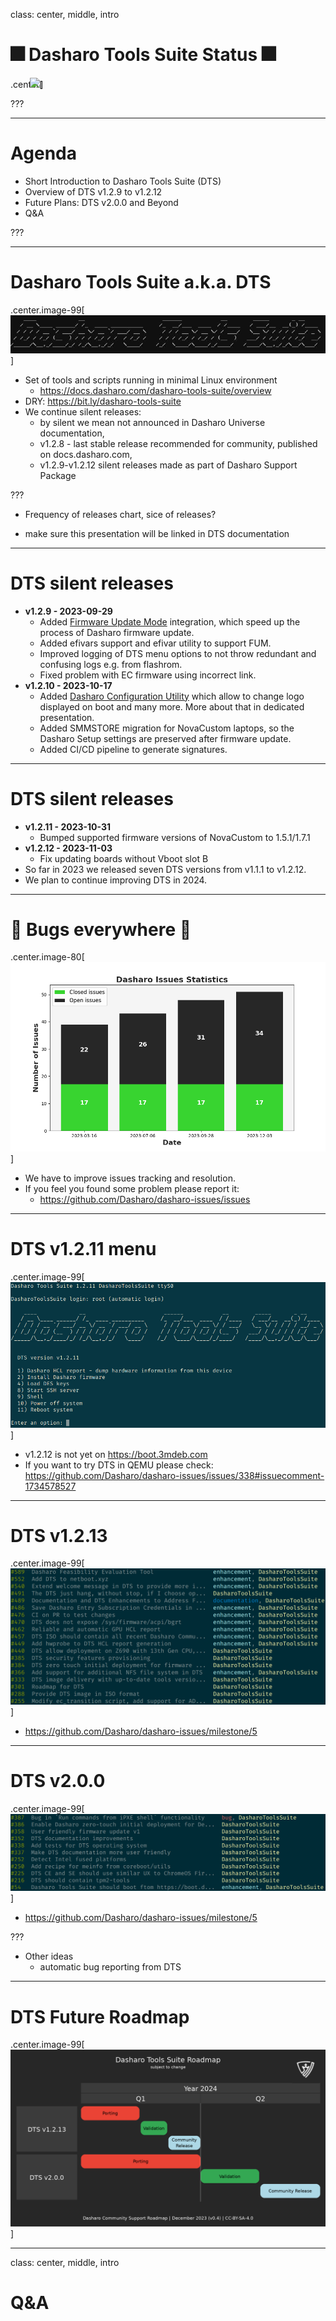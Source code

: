 <!--
SPDX-FileCopyrightText: 2024 3mdeb <contact@3mdeb.com>

SPDX-License-Identifier: CC-BY-SA-4.0
-->

class: center, middle, intro

# &#x1F386; Dasharo Tools Suite Status &#x1F386;

.center[<img src="/remark-templates/dasharo-presentation-template/images/dasharo-sygnet-white.svg" width="150px" style="margin-left:-20px">]

???

---

# Agenda

* Short Introduction to Dasharo Tools Suite (DTS)
* Overview of DTS v1.2.9 to v1.2.12
* Future Plans: DTS v2.0.0 and Beyond
* Q&A

???

---

# Dasharo Tools Suite a.k.a. DTS

.center.image-99[![](/img/dts-logo.jpg)]

* Set of tools and scripts running in minimal Linux environment
    - https://docs.dasharo.com/dasharo-tools-suite/overview
* DRY: https://bit.ly/dasharo-tools-suite
* We continue silent releases:
    - by silent we mean not announced in Dasharo Universe documentation,
    - v1.2.8 - last stable release recommended for community, published on
    docs.dasharo.com,
    - v1.2.9-v1.2.12 silent releases made as part of Dasharo Support Package

???

- Frequency of releases chart, sice of releases?
* make sure this presentation will be linked in DTS documentation

---

# DTS silent releases

* **v1.2.9 - 2023-09-29**
    * Added [Firmware Update
    Mode](https://docs.dasharo.com/guides/firmware-update/#firmware-update-mode)
    integration, which speed up the process of Dasharo firmware update.
    * Added efivars support and efivar utility to support FUM.
    * Improved logging of DTS menu options to not throw redundant and confusing
    logs e.g. from flashrom.
    * Fixed problem with EC firmware using incorrect link.
* **v1.2.10 - 2023-10-17**
    * Added [Dasharo Configuration Utility](https://github.com/Dasharo/dcu) which
    allow to change logo displayed on boot and many more. More about that in
    dedicated presentation.
    * Added SMMSTORE migration for NovaCustom laptops, so the Dasharo Setup settings
    are preserved after firmware update.
    * Added CI/CD pipeline to generate signatures.

---

# DTS silent releases

* **v1.2.11 - 2023-10-31**
    * Bumped supported firmware versions of NovaCustom to 1.5.1/1.7.1
* **v1.2.12 - 2023-11-03**
    * Fix updating boards without Vboot slot B
* So far in 2023 we released seven DTS versions from v1.1.1 to v1.2.12.
* We plan to continue improving DTS in 2024.

---

# 🐛 Bugs everywhere 🐛

.center.image-80[![](/img/dts_issues_2023q4.png)]

* We have to improve issues tracking and resolution.
* If you feel you found some problem please report it:
    - https://github.com/Dasharo/dasharo-issues/issues

---

# DTS v1.2.11 menu

.center.image-99[![](/img/dts-v1.2.11.png)]

* v1.2.12 is not yet on https://boot.3mdeb.com
* If you want to try DTS in QEMU please check: https://github.com/Dasharo/dasharo-issues/issues/338#issuecomment-1734578527

---

# DTS v1.2.13

.center.image-99[![](/img/dts-milestone-v1.2.13.png)]

* https://github.com/Dasharo/dasharo-issues/milestone/5

---

# DTS v2.0.0

.center.image-99[![](/img/dts-milestone-v2.0.0.png)]

* https://github.com/Dasharo/dasharo-issues/milestone/5

???

* Other ideas
    - automatic bug reporting from DTS

---

# DTS Future Roadmap

.center.image-99[![](/img/dts_roadmap_v0.4.png)]

---
class: center, middle, intro

# Q&A

